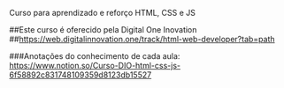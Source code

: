 Curso para aprendizado e reforço HTML, CSS e JS



##Este curso é oferecido pela Digital One Inovation 
##https://web.digitalinnovation.one/track/html-web-developer?tab=path


###Anotações do conhecimento de cada aula: https://www.notion.so/Curso-DIO-html-css-js-6f58892c831748109359d8123db15527

